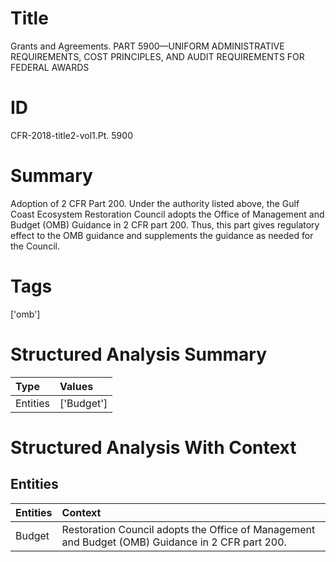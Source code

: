 # Title

 Grants and Agreements. PART 5900—UNIFORM ADMINISTRATIVE REQUIREMENTS, COST PRINCIPLES, AND AUDIT REQUIREMENTS FOR FEDERAL AWARDS


# ID

 CFR-2018-title2-vol1.Pt. 5900


# Summary

Adoption of 2 CFR Part 200.
Under the authority listed above, the Gulf Coast Ecosystem Restoration Council adopts the Office of Management and Budget (OMB) Guidance in 2 CFR part 200.
Thus, this part gives regulatory effect to the OMB guidance and supplements the guidance as needed for the Council.


# Tags

['omb']


# Structured Analysis Summary

| Type     | Values     |
|:---------|:-----------|
| Entities | ['Budget'] |


# Structured Analysis With Context

 


## Entities

| Entities   | Context                                                                                           |
|:-----------|:--------------------------------------------------------------------------------------------------|
| Budget     | Restoration Council adopts the Office of Management and Budget  (OMB) Guidance in 2 CFR part 200. |


